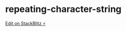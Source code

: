 # repeating-character-string

[Edit on StackBlitz ⚡️](https://stackblitz.com/edit/javascript-wtz8ws)